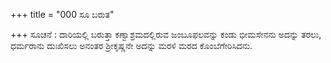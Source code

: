 +++
title = "000 ಸೂ ಬರುತ"

+++
ಸೂಚನೆ : ದಾರಿಯಲ್ಲಿ ಬರುತ್ತಾ ಕಣ್ವಾಶ್ರಮದಲ್ಲಿರುವ ಜಂಬೂಫಲವನ್ನು ಕಂಡು ಭೀಮಸೇನನು ಅದನ್ನು ತರಲು, ಧರ್ಮರಾನು ದುಃಖಿಸಲು ಅನಂತರ ಶ್ರೀಕೃಷ್ಣನೇ ಅದನ್ನು ಮರಳಿ ಮರದ ಕೊಂಬೆಗೇರಿಸಿದನು.